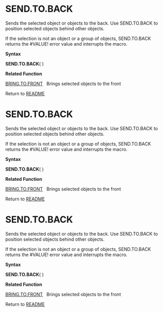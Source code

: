 # SEND.TO.BACK

Sends the selected object or objects to the back. Use SEND.TO.BACK to
position selected objects behind other objects.

If the selection is not an object or a group of objects, SEND.TO.BACK
returns the \#VALUE\! error value and interrupts the macro.

**Syntax**

**SEND.TO.BACK**( )

**Related Function**

[BRING.TO.FRONT](BRING.TO.FRONT.md)&nbsp;&nbsp;&nbsp;Brings selected objects to the front



Return to [README](README.md#S)

# SEND.TO.BACK

Sends the selected object or objects to the back. Use SEND.TO.BACK to
position selected objects behind other objects.

If the selection is not an object or a group of objects, SEND.TO.BACK
returns the \#VALUE\! error value and interrupts the macro.

**Syntax**

**SEND.TO.BACK**( )

**Related Function**

[BRING.TO.FRONT](BRING.TO.FRONT.md)&nbsp;&nbsp;&nbsp;Brings selected objects to the front



Return to [README](README.md#S)

# SEND.TO.BACK

Sends the selected object or objects to the back. Use SEND.TO.BACK to
position selected objects behind other objects.

If the selection is not an object or a group of objects, SEND.TO.BACK
returns the \#VALUE\! error value and interrupts the macro.

**Syntax**

**SEND.TO.BACK**( )

**Related Function**

[BRING.TO.FRONT](BRING.TO.FRONT.md)&nbsp;&nbsp;&nbsp;Brings selected objects to the front



Return to [README](README.md#S)

